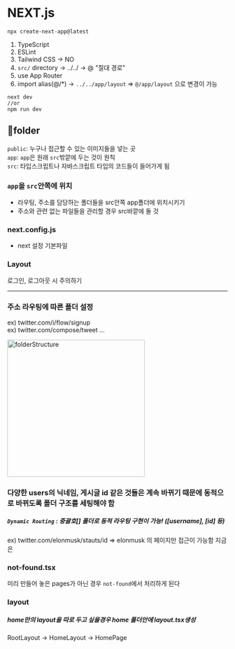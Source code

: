 # NEXT.js

```
npx create-next-app@latest
```

1. TypeScript
2. ESLint
3. Tailwind CSS -> NO
4. `src/` directory -> ../../ -> @ "절대 경로"
5. use App Router
6. import alias(@/\*) -> `../../app/layout` ⇒ `@/app/layout` 으로 변경이 가능

```
next dev
//or
npm run dev
```


## 📁folder

`public`: 누구나 접근할 수 있는 이미지들을 넣는 곳 </br>
`app`: `app`은 원래 `src`밖깥에 두는 것이 원칙 </br>
`src`: 타입스크립트나 자바스크립트 타입의 코드들이 들어가게 됨

### `app`을 `src`안쪽에 위치

- 라우팅, 주소를 담당하는 폴더들을 src안쪽 app폴더에 위치시키기
- 주소와 관련 없는 파일들을 관리할 경우 src바깥에 둘 것

### next.config.js
- next 설정 기본파일

### Layout

로그인, 로그아웃 시 주의하기


---

### 주소 라우팅에 따른 폴더 설정
ex) twitter.com/i/flow/signup </br>
ex) twitter.com/compose/tweet ...

<img width="314" alt="folderStructure" src="https://github.com/kiminn/nextjs-z-com/assets/134191815/9fc0a174-a39e-4910-82ee-b564cd88aba2">


### 다양한 users의 닉네임, 게시글 id 같은 것들은 계속 바뀌기 때문에 동적으로 바뀌도록 폴더 구조를 세팅해야 함
##### `Dynamic Routing` : 중괄호[] 폴더로 동적 라우팅 구현이 가능! ([username], [id] 등)

ex) twitter.com/elonmusk/stauts/id => elonmusk 의 페이지만 접근이 가능함 지금은

### not-found.tsx

미리 만들어 놓은 pages가 아닌 경우 `not-found`에서 처리하게 된다

### layout

##### home만의 layout을 따로 두고 싶을경우 home 폴더안에 layout.tsx생성

RootLayout -> HomeLayout -> HomePage

